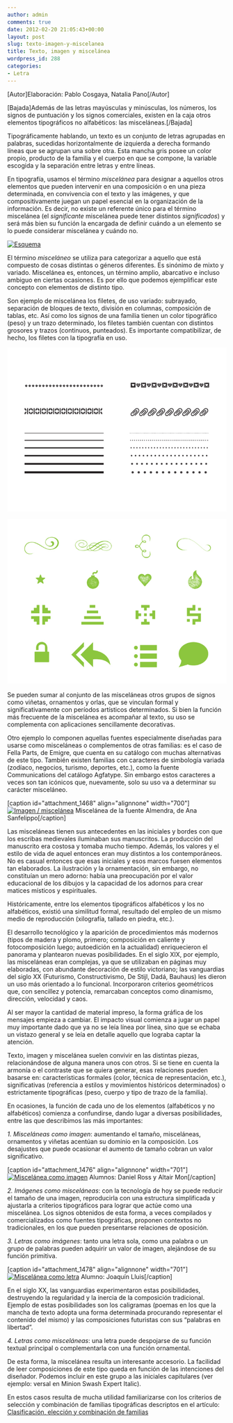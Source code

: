 ```yaml
---
author: admin
comments: true
date: 2012-02-20 21:05:43+00:00
layout: post
slug: texto-imagen-y-miscelanea
title: Texto, imagen y miscelánea
wordpress_id: 288
categories:
- Letra
---
```


[Autor]Elaboración: Pablo Cosgaya, Natalia Pano[/Autor]

[Bajada]Además de las letras mayúsculas y minúsculas, los números, los signos de puntuación y los signos comerciales, existen en la caja otros elementos tipográficos no alfabéticos: las misceláneas.[/Bajada]

Tipográficamente hablando, un texto es un conjunto de letras agrupadas en palabras, sucedidas horizontalmente de izquierda a derecha formando líneas que se agrupan una sobre otra. Esta mancha gris posee un color propio, producto de la familia y el cuerpo en que se compone, la variable escogida y la separación entre letras y entre líneas.

En tipografía, usamos el término _miscelánea_ para designar a aquellos otros elementos que pueden intervenir en una composición o en una pieza determinada, en convivencia con el texto y las imágenes, y que compositivamente juegan un papel esencial en la organización de la información. Es decir, no existe un referente único para el término miscelánea (el _significante_ miscelánea puede tener distintos _significados_) y será más bien su función la encargada de definir cuándo a un elemento se lo puede considerar miscelánea y cuándo no.

[![Esquema](http://www.oert.org/wp-content/uploads/2012/09/T03B_01_esquema.jpg)](http://www.oert.org/wp-content/uploads/2012/09/T03B_01_esquema.jpg)

El término _misceláneo_ se utiliza para categorizar a aquello que está compuesto de cosas distintas o géneros diferentes. Es sinónimo de mixto y variado. Miscelánea es, entonces, un término amplio, abarcativo e incluso ambiguo en ciertas ocasiones. Es por ello que podemos ejemplificar este concepto con elementos de distinto tipo.

Son ejemplo de miscelánea los filetes, de uso variado: subrayado, separación de bloques de texto, división en columnas, composición de tablas, etc. Así como los signos de una familia tienen un color tipográfico (peso) y un trazo determinado, los filetes también cuentan con distintos grosores y trazos (continuos, punteados). Es importante compatibilizar, de hecho, los filetes con la tipografía en uso.

![T03B_07_misc_021](/es/images/T03B_07_misc_021.jpg)

![T03B_01_misc1](/es/images/T03B_01_misc1.jpg)


Se pueden sumar al conjunto de las misceláneas otros grupos de signos como viñetas, ornamentos y orlas, que se vinculan formal y significativamente con períodos artísticos determinados. Si bien la función más frecuente de la miscelánea es acompañar al texto, su uso se complementa con aplicaciones sencillamente decorativas.

Otro ejemplo lo componen aquellas fuentes especialmente diseñadas para usarse como misceláneas o complementos de otras familias: es el caso de Fella Parts, de Emigre, que cuenta en su catálogo con muchas alternativas de este tipo. También existen familias con caracteres de simbología variada (zodíaco, negocios, turismo, deportes, etc.), como la fuente Communications del catálogo Agfatype. Sin embargo estos caracteres a veces son tan icónicos que, nuevamente, solo su uso va a determinar su carácter misceláneo.

[caption id="attachment_1468" align="alignnone" width="700"][![Imagen / miscelánea](http://www.oert.org/wp-content/uploads/2012/09/T03B_02_misc_imag.jpg)](http://www.oert.org/wp-content/uploads/2012/09/T03B_02_misc_imag.jpg) Miscelánea de la fuente Almendra, de Ana Sanfelippo[/caption]

Las misceláneas tienen sus antecedentes en las iniciales y bordes con que los escribas medievales iluminaban sus manuscritos. La producción del manuscrito era costosa y tomaba mucho tiempo. Además, los valores y el estilo de vida de aquel entonces eran muy distintos a los contemporáneos. No es casual entonces que esas iniciales y esos marcos fuesen elementos tan elaborados. La ilustración y la ornamentación, sin embargo, no constituían un mero adorno: había una preocupación por el valor educacional de los dibujos y la capacidad de los adornos para crear matices místicos y espirituales.

Históricamente, entre los elementos tipográficos alfabéticos y los no alfabéticos, existió una similitud formal, resultado del empleo de un mismo medio de reproducción (xilografía, tallado en piedra, etc.).

El desarrollo tecnológico y la aparición de procedimientos más modernos (tipos de madera y plomo, primero; composición en caliente y fotocomposición luego; autoedición en la actualidad) enriquecieron el panorama y plantearon nuevas posibilidades. En el siglo XIX, por ejemplo, las misceláneas eran complejas, ya que se utilizaban en páginas muy elaboradas, con abundante decoración de estilo victoriano; las vanguardias del siglo XX (Futurismo, Constructivismo, De Stijl, Dadá, Bauhaus) les dieron un uso más orientado a lo funcional. Incorporaron criterios geométricos que, con sencillez y potencia, remarcaban conceptos como dinamismo, dirección, velocidad y caos.

Al ser mayor la cantidad de material impreso, la forma gráfica de los mensajes empieza a cambiar. El impacto visual comienza a jugar un papel muy importante dado que ya no se leía línea por línea, sino que se echaba un vistazo general y se leía en detalle aquello que lograba captar la atención.

Texto, imagen y miscelánea suelen convivir en las distintas piezas, relacionándose de alguna manera unos con otros. Si se tiene en cuenta la armonía o el contraste que se quiera generar, esas relaciones pueden basarse en: características formales (color, técnica de representación, etc.), significativas (referencia a estilos y movimientos históricos determinados) o estrictamente tipográficas (peso, cuerpo y tipo de trazo de la familia).

En ocasiones, la función de cada uno de los elementos (alfabéticos y no alfabéticos) comienza a confundirse, dando lugar a diversas posibilidades, entre las que describimos las más importantes:

_1. Misceláneas como imagen_: aumentando el tamaño, misceláneas, ornamentos y viñetas acentúan su dominio en la composición. Los desajustes que puede ocasionar el aumento de tamaño cobran un valor significativo.

[caption id="attachment_1476" align="alignnone" width="701"][![Miscelánea como imagen](http://www.oert.org/wp-content/uploads/2012/09/T03B_05_miscimg_Ross-Mon.jpg)](http://www.oert.org/wp-content/uploads/2012/09/T03B_05_miscimg_Ross-Mon.jpg) Alumnos: Daniel Ross y Altair Mon[/caption]

_2. Imágenes como misceláneas_: con la tecnología de hoy se puede reducir el tamaño de una imagen, reproducirla con una estructura simplificada y ajustarla a criterios tipográficos para lograr que actúe como una miscelánea. Los signos obtenidos de esta forma, a veces compilados y comercializados como fuentes tipográficas, proponen contextos no tradicionales, en los que pueden presentarse relaciones de oposición.

_3. Letras como imágenes_: tanto una letra sola, como una palabra o un grupo de palabras pueden adquirir un valor de imagen, alejándose de su función primitiva.

[caption id="attachment_1478" align="alignnone" width="701"][![Miscelánea como letra](http://www.oert.org/wp-content/uploads/2012/09/T03B_04_letramisc_Lluis.jpg)](http://www.oert.org/wp-content/uploads/2012/09/T03B_04_letramisc_Lluis.jpg) Alumno: Joaquín Lluis[/caption]

En el siglo XX, las vanguardias experimentaron estas posibilidades, destruyendo la regularidad y la inercia de la composición tradicional. Ejemplo de estas posibilidades son los caligramas (poemas en los que la mancha de texto adopta una forma determinada procurando representar el contenido del mismo) y las composiciones futuristas con sus “palabras en libertad”.

_4. Letras como misceláneas_: una letra puede despojarse de su función textual principal o complementarla con una función ornamental.

De esta forma, la miscelánea resulta un interesante accesorio. La facilidad de leer composiciones de este tipo queda en función de las intenciones del diseñador. Podemos incluir en este grupo a las iniciales capitulares (ver ejemplo: versal en Minion Swash Expert Italic).

En estos casos resulta de mucha utilidad familiarizarse con los criterios de selección y combinación de familias tipográficas descriptos en el artículo: [Clasificación, elección y combinación de familias](/?p=167)
